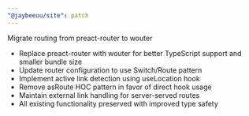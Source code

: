 ```yaml
---
"@jaybeeuu/site": patch
---
```


Migrate routing from preact-router to wouter

- Replace preact-router with wouter for better TypeScript support and smaller bundle size
- Update router configuration to use Switch/Route pattern
- Implement active link detection using useLocation hook
- Remove asRoute HOC pattern in favor of direct hook usage
- Maintain external link handling for server-served routes
- All existing functionality preserved with improved type safety
